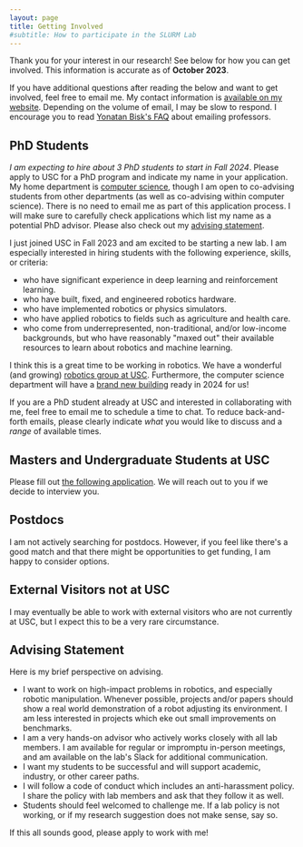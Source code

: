```yaml
---
layout: page
title: Getting Involved
#subtitle: How to participate in the SLURM Lab
---
```


Thank you for your interest in our research! See below for how you can get
involved. This information is accurate as of **October 2023**.

If you have additional questions after reading the below and want to get involved, feel free to email me. 
My contact information is [available on my website](https://danielseita.github.io/).
Depending on the volume of email, I may be slow to respond. 
I encourage you to read [Yonatan Bisk's FAQ](https://yonatanbisk.com/emailing_professors.html) about emailing professors. 

## PhD Students

*I am expecting to hire about 3 PhD students to start in Fall 2024*. Please apply
to USC for a PhD program and indicate my name in your application. My home
department is [computer science](https://www.cs.usc.edu/), though I am open to
co-advising students from other departments (as well as co-advising within
computer science). There is no need to email me as part of this application
process. I will make sure to carefully check applications which list my name as
a potential PhD advisor. Please also check out my [advising statement](#advising-statement).

I just joined USC in Fall 2023 and am excited to be starting a new lab. I am
especially interested in hiring students with the following experience, skills,
or criteria:

- who have significant experience in deep learning and reinforcement learning.
- who have built, fixed, and engineered robotics hardware.
- who have implemented robotics or physics simulators.
- who have applied robotics to fields such as agriculture and health care.
- who come from underrepresented, non-traditional, and/or low-income
backgrounds, but who have reasonably "maxed out" their available resources to
learn about robotics and machine learning.

I think this is a great time to be working in robotics. We have a wonderful (and
growing) [robotics group at USC][3]. Furthermore, the computer science
department will have a [brand new building][4] ready in 2024 for us!

If you are a PhD student already at USC and interested in collaborating with me,
feel free to email me to schedule a time to chat. To reduce back-and-forth
emails, please clearly indicate *what* you would like to discuss and a *range*
of available times.

## Masters and Undergraduate Students at USC

Please fill out [the following application][1].
We will reach out to you if we decide to interview you.

## Postdocs

I am not actively searching for postdocs. However, if you feel like there's a
good match and that there might be opportunities to get funding, I am happy to
consider options.

## External Visitors not at USC

I may eventually be able to work with external visitors who are not currently
at USC, but I expect this to be a very rare circumstance.


## Advising Statement

Here is my brief perspective on advising.

- I want to work on high-impact problems in robotics, and especially robotic
manipulation. Whenever possible, projects and/or papers should show a real world
demonstration of a robot adjusting its environment. I am less interested in
projects which eke out small improvements on benchmarks.
- I am a very hands-on advisor who actively works closely with all lab members.
I am available for regular or impromptu in-person meetings, and am available on
the lab's Slack for additional communication.
- I want my students to be successful and will support academic, industry, or
other career paths.
- I will follow a code of conduct which includes an anti-harassment policy.
I share the policy with lab members and ask that they follow it as well.
- Students should feel welcomed to challenge me. If a lab policy is not working,
or if my research suggestion does not make sense, say so.

If this all sounds good, please apply to work with me!


[1]:https://docs.google.com/forms/d/e/1FAIpQLSc0GzWxX3vGoNFGGHwIk-2SjCAO6npQzN7WsVJjaUfymiEDiA/viewform?usp=sf_link
[3]:https://rasc.usc.edu/
[4]:https://viterbischool.usc.edu/ginsburghall/
